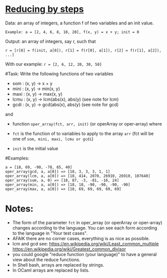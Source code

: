 # [Reducing by steps](https://www.codewars.com/kata/reducing-by-steps "https://www.codewars.com/kata/56efab15740d301ab40002ee")

Data: an array of integers, a function f of two variables and an init value.

`Example: a = [2, 4, 6, 8, 10, 20], f(x, y) = x + y; init = 0`

Output: an array of integers, say r, such that

`r = [r[0] = f(init, a[0]), r[1] = f(r[0], a[1]), r[2] = f(r[1], a[2]), ...]`

With our example: `r = [2, 6, 12, 20, 30, 50]`

#Task:
Write the following functions of two variables

- som  : (x, y) -> x + y
- mini : (x, y) -> min(x, y)
- maxi : (x, y) -> max(x, y)
- lcmu : (x, y) -> lcm(abs(x), abs(y) (see note for lcm)
- gcdi : (x, y) -> gcd(abs(x), abs(y) (see note for gcd)

and

- function `oper_array(fct, arr, init)` (or operArray or oper-array) where

 - `fct` is the function of to variables to apply to the array `arr`
(fct will be one of `som, mini, maxi, lcmu or gcdi`)
 - `init` is the initial value

#Examples:

```
a = [18, 69, -90, -78, 65, 40]
oper_array(gcd, a, a[0]) => [18, 3, 3, 3, 1, 1]
oper_array(lcm, a, a[0]) => [18, 414, 2070, 26910, 26910, 107640]
oper_array(sum, a, 0) => [18, 87, -3, -81, -16, 24]
oper_array(min, a, a[0]) => [18, 18, -90, -90, -90, -90]
oper_array(max, a, a[0]) => [18, 69, 69, 69, 69, 69]
```
# Notes:
- The form of the parameter `fct` in oper_array (or operArray or oper-array) 
changes according to the language. You can see each form according to the language in "Your test cases".
- AFAIK there are no corner cases, everything is as nice as possible.
- lcm and gcd see: 
<https://en.wikipedia.org/wiki/Least_common_multiple>
<https://en.wikipedia.org/wiki/Greatest_common_divisor>
- you could google "reduce function (your language)" to have a general view about the reduce functions.
- In Shell bash, arrays are replaced by strings.
- In OCaml arrays are replaced by lists.
